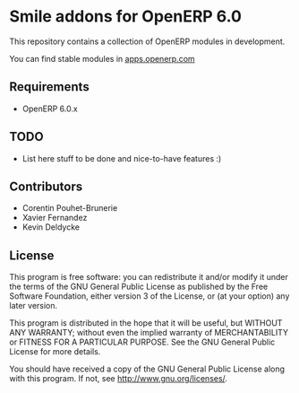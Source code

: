 Smile addons for OpenERP 6.0
============================

This repository contains a collection of OpenERP modules in development.

You can find stable modules in [apps.openerp.com](http://apps.openerp.com/?filter=%7B%22order_by%22%3A+%22click_counter+desc%22%2C+%22author%22%3A+69%7D)

Requirements
------------

  * OpenERP 6.0.x


TODO
----

  * List here stuff to be done and nice-to-have features :)


Contributors
------------

 * Corentin Pouhet-Brunerie
 * Xavier Fernandez
 * Kevin Deldycke


License
-------

This program is free software: you can redistribute it and/or modify
it under the terms of the GNU General Public License as published by
the Free Software Foundation, either version 3 of the License, or
(at your option) any later version.

This program is distributed in the hope that it will be useful,
but WITHOUT ANY WARRANTY; without even the implied warranty of
MERCHANTABILITY or FITNESS FOR A PARTICULAR PURPOSE.  See the
GNU General Public License for more details.

You should have received a copy of the GNU General Public License
along with this program.  If not, see <http://www.gnu.org/licenses/>.
